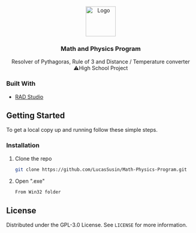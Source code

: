 <!-- PROJECT LOGO -->
<br />
<p align="center">
  <a href="https://github.com/LucasSusin/Math-Physics-Program">
    <img src="https://img.icons8.com/ios/452/math.png" alt="Logo" width="80" height="80">
  </a>

  <h3 align="center">Math and Physics Program</h3>

  <p align="center">
    Resolver of Pythagoras, Rule of 3 and Distance / Temperature converter
    <br/>
    ⚠️High School Project
  </p>
</p>

### Built With

* [RAD Studio](https://www.embarcadero.com/br/products/rad-studio)


<!-- GETTING STARTED -->
## Getting Started

To get a local copy up and running follow these simple steps.

### Installation

1. Clone the repo
   ```sh
   git clone https://github.com/LucasSusin/Math-Physics-Program.git
   ```
2. Open ".exe"
   ```sh
   From Win32 folder
   ```

<!-- LICENSE -->
## License

Distributed under the GPL-3.0 License. See `LICENSE` for more information.
